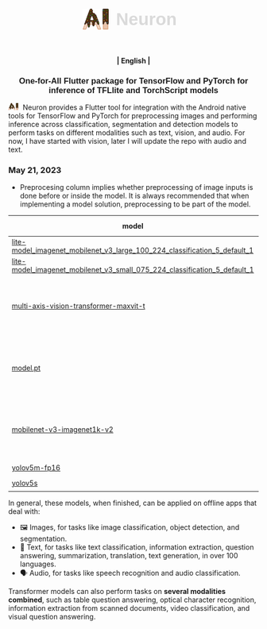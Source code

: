 <link rel="preconnect" href="https://fonts.googleapis.com">
<link rel="preconnect" href="https://fonts.gstatic.com" crossorigin>
<link href="https://fonts.googleapis.com/css2?family=Source+Sans+Pro:wght@200;400;600&display=swap" rel="stylesheet">

<style>
    font-family: 'Source Sans Pro', sans-serif;
</style>
<p align="center">
  <div style="display: flex; justify-content: center; align-items: center;">
    <img alt="Hugging Face Transformers Library" src="./logo.png" width="52" height="42">
    <span style="color: #dadada; font-weight: bold; font-size: 35px; font-family: 'Source Sans Pro', sans-serif; margin: 0 3%;">Neuron</span>
  </div>
  <br/>
  <br/>
</p>

<h4 align="center">
    <p>
       | <b>English</b> |
    <p>
</h4>

<h3 align="center" style="font-family: 'Source Sans Pro', sans-serif;">
    <p>One-for-All Flutter package for TensorFlow and PyTorch for inference of TFLlite and TorchScript models</p>
</h3>


<img src="./logo.png" width="20" style="margin-right: 5px;"/> Neuron provides a Flutter tool for integration with the Android native tools for TensorFlow and PyTorch for preprocessing images and performing inference across classification, segmentation and detection models to perform tasks on different modalities such as text, vision, and audio.
For now, I have started with vision, later I will update the repo with audio and text.


### May 21, 2023
* Preprocesing column implies whether preprocessing of image inputs is done before or inside the model. It is always recommended that when implementing a model solution, preprocessing to be part of the model.

| model                                                                                                                |task  | framework |file_type | normalization | preprocessing | image size | model size | tested |
|----------------------------------------------------------------------------------------------------------------------|------|------|--------|-----------|------|-----|-------|-------|
| [lite-model_imagenet_mobilenet_v3_large_100_224_classification_5_default_1](https://tfhub.dev/google/lite-model/imagenet/mobilenet_v3_large_100_224/classification/5/default/1) | classification | <img src="./tensorflow.png" width="20"> | tflite | [0, 1] |before | 224 | 21MB | :white_check_mark: |
| [lite-model_imagenet_mobilenet_v3_small_075_224_classification_5_default_1](https://tfhub.dev/google/lite-model/imagenet/mobilenet_v3_small_075_224/classification/5/default/1)                                                               |classification | <img src="./tensorflow.png" width="20"> | tflite | [0, 1] | before | 224 | 7.8MB | :white_check_mark: |
|[multi-axis-vision-transformer-maxvit-t](https://pytorch.org/vision/stable/models/generated/torchvision.models.maxvit_t.html#torchvision.models.MaxVit_T_Weights) | classification | <img src="./pytorch.png" width="20"> | pytorch | [0, 1]<br>Normalization<br>mean=[0.485, 0.456, 0.406]<br>std=[0.229, 0.224, 0.225] | before | 224 | 55MB(quantized, scripted) |:x:|
| [model.pt](https://github.com/pytorch/android-demo-app/blob/master/HelloWorldApp/app/src/main/assets/model.pt) | classification | <img src="./pytorch.png" width="20"> | pytorch | [0, 1]<br>Normalization<br>mean=[0.485, 0.456, 0.406]<br>std=[0.229, 0.224, 0.225] | before | 224 | 19.4MB | :white_check_mark: |
| [mobilenet-v3-imagenet1k-v2](https://pytorch.org/vision/stable/models/generated/torchvision.models.mobilenet_v3_large.html#torchvision.models.MobileNet_V3_Large_Weights) | classification |  <img src="./pytorch.png" width="20"> | pytorch | [0, 1]<br>Normalization<br>mean=[0.485, 0.456, 0.406]<br>std=[0.229, 0.224, 0.225] | before | 224 (central crop) | 14MB (quantized, scripted) | :x: |
| [yolov5m-fp16](https://github.com/Marvin-desmond/Spoon-Knife/releases/download/v1.0/yolov5m-fp16.tflite) | detection | <img src="./tensorflow.png" width="20"> | tflite | [0, 1] | before | 640 | 40.5MB | :white_check_mark: |
| [yolov5s](https://github.com/pytorch/android-demo-app/blob/master/ObjectDetection/README.md) | detection | <img src="./pytorch.png" width="20"> | pytorch | [0, 1] | before | 640 | 30MB | :white_check_mark: |


In general, these models, when finished, can be applied on offline apps that deal with:

* 🖼️ Images, for tasks like image classification, object detection, and segmentation.
* 📝 Text, for tasks like text classification, information extraction, question answering, summarization, translation, text generation, in over 100 languages.
* 🗣️ Audio, for tasks like speech recognition and audio classification.

Transformer models can also perform tasks on **several modalities combined**, such as table question answering, optical character recognition, information extraction from scanned documents, video classification, and visual question answering.

